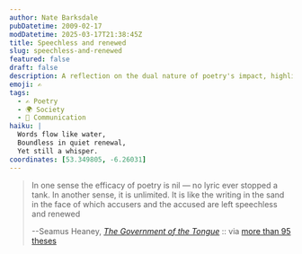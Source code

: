 ```yaml
---
author: Nate Barksdale
pubDatetime: 2009-02-17
modDatetime: 2025-03-17T21:38:45Z
title: Speechless and renewed
slug: speechless-and-renewed
featured: false
draft: false
description: A reflection on the dual nature of poetry's impact, highlighting both its limitations and its profound significance.
emoji: ✍️
tags:
  - ✍️ Poetry
  - 🌍 Society
  - 💬 Communication
haiku: |
  Words flow like water,  
  Boundless in quiet renewal,  
  Yet still a whisper.
coordinates: [53.349805, -6.26031]
---
```


> In one sense the efficacy of poetry is nil — no lyric ever stopped a tank. In another sense, it is unlimited. It is like the writing in the sand in the face of which accusers and the accused are left speechless and renewed
>
> --Seamus Heaney, _[The Government of the Tongue](https://www.google.com/search?q=%22The%20Government%20of%20the%20Tongue%22%20amazon.com)_ :: via [more than 95 theses](https://www.google.com/search?q=%22more%20than%2095%20theses%22%20ayjay.tumblr.com)

